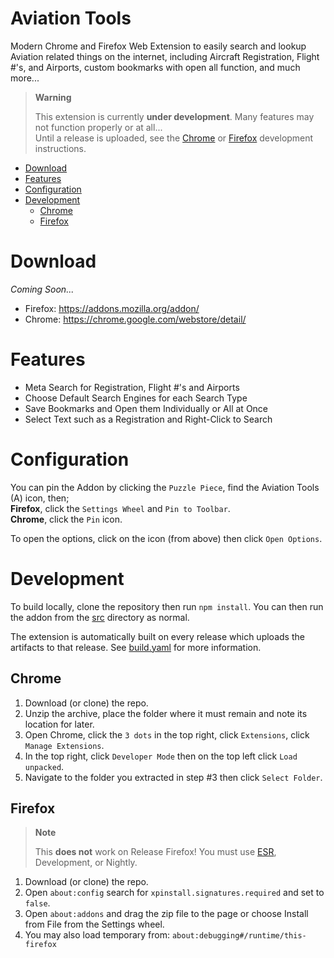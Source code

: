 # Aviation Tools

Modern Chrome and Firefox Web Extension to easily search and lookup Aviation related things on the internet,
including Aircraft Registration, Flight #'s, and Airports, custom bookmarks with open all function, and much more...

> **Warning**
>
> This extension is currently **under development**. Many features may not function properly or at all...  
> Until a release is uploaded, see the [Chrome](#chrome) or [Firefox](#firefox) development instructions.  

*   [Download](#download)
*   [Features](#features)
*   [Configuration](#configuration)
*   [Development](#development)
    -   [Chrome](#chrome)
    -   [Firefox](#firefox)

# Download

_Coming Soon..._

*   Firefox: https://addons.mozilla.org/addon/
*   Chrome: https://chrome.google.com/webstore/detail/

# Features

*   Meta Search for Registration, Flight #'s and Airports
*   Choose Default Search Engines for each Search Type
*   Save Bookmarks and Open them Individually or All at Once
*   Select Text such as a Registration and Right-Click to Search

# Configuration

You can pin the Addon by clicking the `Puzzle Piece`, find the Aviation Tools (A) icon, then;  
**Firefox**, click the `Settings Wheel` and `Pin to Toolbar`.  
**Chrome**, click the `Pin` icon.  

To open the options, click on the icon (from above) then click `Open Options`.

# Development

To build locally, clone the repository then run `npm install`.
You can then run the addon from the [src](src) directory as normal.

The extension is automatically built on every release which uploads the artifacts to that release.
See [build.yaml](.github/workflows/build.yaml) for more information.

## Chrome

1.  Download (or clone) the repo.
1.  Unzip the archive, place the folder where it must remain and note its location for later.
1.  Open Chrome, click the `3 dots` in the top right, click `Extensions`, click `Manage Extensions`.
1.  In the top right, click `Developer Mode` then on the top left click `Load unpacked`.
1.  Navigate to the folder you extracted in step #3 then click `Select Folder`.

## Firefox

> **Note**
>
> This **does not** work on Release Firefox!
> You must use [ESR](https://www.mozilla.org/en-CA/firefox/all/#product-desktop-esr), Development, or Nightly.

1.  Download (or clone) the repo.
1.  Open `about:config` search for `xpinstall.signatures.required` and set to `false`.
1.  Open `about:addons` and drag the zip file to the page or choose Install from File from the Settings wheel.
1.  You may also load temporary from: `about:debugging#/runtime/this-firefox`

